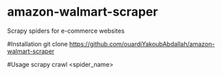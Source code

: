 # amazon-walmart-scraper
Scrapy spiders for e-commerce websites

#Installation 
git clone https://github.com/ouardiYakoubAbdallah/amazon-walmart-scraper 

#Usage 
scrapy crawl <spider_name>

